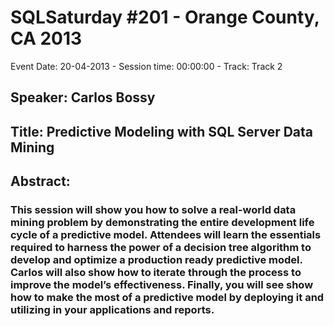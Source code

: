 # SQLSaturday #201 - Orange County, CA 2013
Event Date: 20-04-2013 - Session time: 00:00:00 - Track: Track 2
## Speaker: Carlos Bossy
## Title: Predictive Modeling with SQL Server Data Mining
## Abstract:
### This session will show you how to solve a real-world data mining problem by demonstrating the entire development life cycle of a predictive model. Attendees will learn the essentials required to harness the power of a decision tree algorithm to develop and optimize a production ready predictive model. Carlos will also show how to iterate through the process to improve the model’s effectiveness. Finally, you will see show how to make the most of a predictive model by deploying it and utilizing in your applications and reports.
